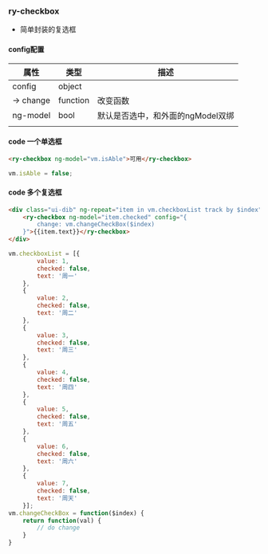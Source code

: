 ### ry-checkbox

* 简单封装的复选框

#### config配置

| 属性      | 类型     | 描述                              |
| --------- | -------- | --------------------------------- |
| config    | object   |                                   |
| -> change | function | 改变函数                          |
| ng-model  | bool     | 默认是否选中，和外面的ngModel双绑 |
|           |          |                                   |

#### code 一个单选框

```html
<ry-checkbox ng-model="vm.isAble">可用</ry-checkbox>
```

```javascript
vm.isAble = false;
```


#### code 多个复选框
```html
<div class="ui-dib" ng-repeat="item in vm.checkboxList track by $index">
    <ry-checkbox ng-model="item.checked" config="{
        change: vm.changeCheckBox($index)
    }">{{item.text}}</ry-checkbox>
</div>
```

```javascript
vm.checkboxList = [{
        value: 1,
        checked: false,
        text: '周一'
    },
    {
        value: 2,
        checked: false,
        text: '周二'
    },
    {
        value: 3,
        checked: false,
        text: '周三'
    },
    {
        value: 4,
        checked: false,
        text: '周四'
    },
    {
        value: 5,
        checked: false,
        text: '周五'
    },
    {
        value: 6,
        checked: false,
        text: '周六'
    },
    {
        value: 7,
        checked: false,
        text: '周天'
    }];
vm.changeCheckBox = function($index) {
    return function(val) {
        // do change
    }
}
```
